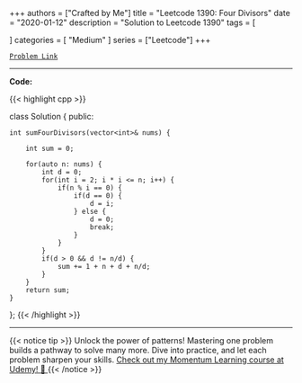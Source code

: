 
+++
authors = ["Crafted by Me"]
title = "Leetcode 1390: Four Divisors"
date = "2020-01-12"
description = "Solution to Leetcode 1390"
tags = [
    
]
categories = [
    "Medium"
]
series = ["Leetcode"]
+++



[`Problem Link`](https://leetcode.com/problems/four-divisors/description/)

---

**Code:**

{{< highlight cpp >}}


class Solution {
public:

    int sumFourDivisors(vector<int>& nums) {
        
        int sum = 0;
        
        for(auto n: nums) {
            int d = 0;
            for(int i = 2; i * i <= n; i++) {
                if(n % i == 0) {
                    if(d == 0) {
                        d = i;
                    } else {
                        d = 0;
                        break;
                    }
                }
            }
            if(d > 0 && d != n/d) {
                sum += 1 + n + d + n/d;
            }            
        }
        return sum;
    }
};
{{< /highlight >}}


---


{{< notice tip >}}
Unlock the power of patterns! Mastering one problem builds a pathway to solve many more. Dive into practice, and let each problem sharpen your skills. [Check out my Momentum Learning course at Udemy! 🚀 ](https://www.udemy.com/course/algorithms-and-data-structures-in-cpp/)
{{< /notice >}}

